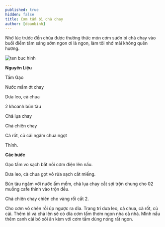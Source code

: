 ```yaml
---
published: true
hidden: false
title: Cơm tấm bì chả chay
author: [doanbinh] 
---
```


Nhớ lúc trước đến chùa được thưởng thức món cơm sườn bì chả chay vào buổi điểm tâm sáng sớm ngon ơi là ngon, làm tôi nhớ mãi không quên hương.

![ten buc hinh](https://www.huongnghiepaau.com/wp-content/uploads/2017/08/21af8e4730dd4e14142c6fc7f3cea199.jpg "ten buc hinh")

**Nguyên Liệu**	

Tấm Gạo

Nước mắm ớt chay

Dưa leo, cà chua

2 khoanh bún tàu

Chả lụa chay

Chả chiên chay

Cà rốt, củ cải ngâm chua ngọt

Thính.

**Các bước**

Gạo tấm vo sạch bắt nồi cơm điện lên nấu.

  
Dưa leo, cà chua gọt vỏ rửa sạch cắt miếng.

  
Bún tàu ngâm với nước ấm mềm, chả lụa chay cắt sợi trộn chung cho 02 muỗng cafe thính vào trộn đều.

  
Chả chiên chay chiên cho vàng rồi cắt 2.

Cho cơm vô chén rồi úp ngược ra dĩa. Trang trí dưa leo, cà chua, cà rốt, củ cải. Thêm bì và chả lên sẽ có dĩa cơm tấm thơm ngon nha cả nhà. Mình nấu thêm canh cải bó xôi ăn kèm với cơm tấm dùng nóng rất ngon.